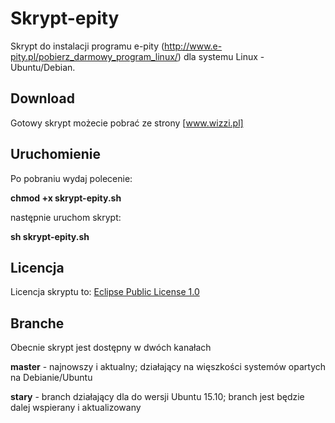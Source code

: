 Skrypt-epity
============

Skrypt do instalacji programu e-pity (http://www.e-pity.pl/pobierz_darmowy_program_linux/) dla systemu Linux - Ubuntu/Debian.

## Download

Gotowy skrypt możecie pobrać ze strony [www.wizzi.pl]

## Uruchomienie

Po pobraniu wydaj polecenie:

**chmod +x skrypt-epity.sh**

następnie uruchom skrypt:

**sh skrypt-epity.sh**

## Licencja

Licencja skryptu to: [Eclipse Public License 1.0]

## Branche

Obecnie skrypt jest dostępny w dwóch kanałach

**master** - najnowszy i aktualny; działający na więszkości systemów opartych na Debianie/Ubuntu

**stary** - branch działający dla do wersji Ubuntu 15.10; branch jest będzie dalej wspierany i aktualizowany



[www.wizzi.pl]: http://www.wizzi.pl/index.php?action=tpmod;dl=item177
[Eclipse Public License 1.0]: https://opensource.org/licenses/eclipse-1.0.txt
